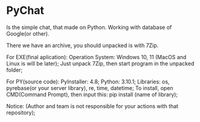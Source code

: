 # PyChat
Is the simple chat, that made on Python. Working with database of Google(or other).

There we have an archive, you should unpacked is with 7Zip.

For EXE(final aplication):
Operation System: Windows 10, 11 (MacOS and Linux is will be later); 
Just unpack 7Zip, then start program in the unpacked folder;

For PY(source code):
PyInstaller: 4.8; Python: 3.10.1; Libraries: os, pyrebase(or your server library), re, time, datetime;
To install, open CMD(Command Prompt), then input this: pip install (name of library);

Notice:
(Author and team is not responsible for your actions with that repository);
